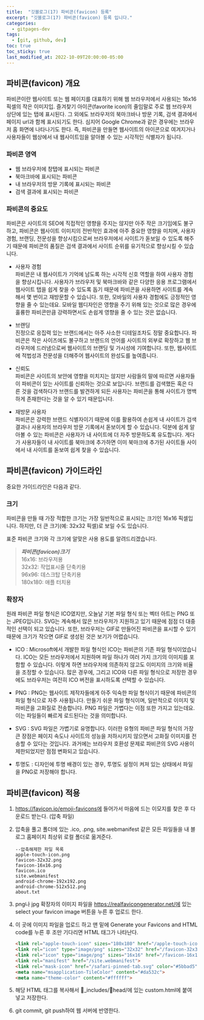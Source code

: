 ```yaml
---
title:  "깃블로그(17) 파비콘(favicon) 등록"
excerpt: "깃블로그(17) 파비콘(favicon) 등록 입니다."
categories:
  - gitpages-dev
tags:
  - [git, github, dev]
toc: true
toc_sticky: true
last_modified_at: 2022-10-09T20:00:00-05:00
---
```


## 파비콘(favicon) 개요
파비콘이란 웹사이트 또는 웹 페이지를 대표하기 위해 웹 브라우저에서 사용되는 16x16 픽셀의 작은 이미지입.
즐겨찾기 아이콘(favorite icon)의 줄임말로 주로 웹 브라우저 상단에 있는 탭에 표시된다. 
그 외에도 브라우저의 북마크바나 방문 기록, 검색 결과에서 페이지 url과 함께 표시되기도 한다.
심지어 Google Chrome과 같은 경우에는 브라우저 홈 화면에 나타나기도 한다. 즉, 파비콘을 만들면 
웹사이트의 아이콘으로 여겨지거나 사용자들이 웹상에서 내 웹사이트임을 알아볼 수 있는 시각적인 식별자가 됩니다.

### 파비콘 영역
- 웹 브라우저에 창탭에 표시되는 파비콘
- 북마크바에 표시되는 파비콘
- 내 브라우저의 방문 기록에 표시되는 파비콘
- 검색 결과에 표시되는 파비콘 

### 파비콘의 중요도
파비콘은 사이트의 SEO에 직접적인 영향을 주지는 않지만 
아주 작은 크기임에도 불구하고, 파비콘은 웹사이트 이미지의 전반적인 효과에 아주 중요한 영향을 미치며, 
사용자 경험, 브랜딩, 전문성을 향상시킴으로써 브라우저에서 사이트가 돋보일 수 있도록 해주기 때문에
파비콘의 품질은 검색 결과에서 사이트 순위를 유기적으로 향상시킬 수 있습니다. 

* 사용자 경험  
파비콘은 내 웹사이트가 기억에 남도록 하는 시각적 신호 역할을 하여 사용자 경험을 향상시킵니다. 사용자가 브라우저 및 북마크바와 같은 다양한 응용 프로그램에서 웹사이트 탭을 쉽게 찾을 수 있도록 돕기 때문에 파비콘을 사용하면 사이트를 계속해서 몇 번이고 재방문할 수 있습니다. 또한, 모바일의 사용자 경험에도 긍정적인 영향을 줄 수 있는데요. 모바일 웹디자인은 영향을 주기 위해 있는 것으로 많은 경우에 훌륭한 파비콘만큼 강력하면서도 손쉽게 영향을 줄 수 있는 것은 없습니다. 


* 브랜딩  
진정으로 응집력 있는 브랜드에서는 아주 사소한 디테일조차도 정말 중요합니다. 파비콘은 작은 사이즈에도 불구하고 브랜드의 언어를 사이트의 외부로 확장하고 웹 브라우저에 드러냄으로써 웹사이트의 브랜딩 및 가시성에 기여합니다. 또한, 웹사이트에 적법성과 전문성을 더해주어 웹사이트의 완성도를 높여줍니다.


* 신뢰도  
파비콘은 사이트의 보안에 영향을 미치지는 않지만 사람들의 말에 따르면 사용자들이 파비콘이 있는 사이트를 신뢰하는 것으로 보입니다. 브랜드를 검색했든 혹은 다른 것을 검색하다가 브랜드를 발견하게 되든 사용자는 파비콘을 통해 사이트가 명백하게 존재한다는 것을 알 수 있기 때문입니다. 


* 재방문 사용자  
파비콘은 강력한 브랜드 식별자이기 때문에 이를 활용하여 손쉽게 내 사이트가 검색 결과나 사용자의 브라우저 방문 기록에서 돋보이게 할 수 있습니다. 덕분에 쉽게 알아볼 수 있는 파비콘은 사용자가 내 사이트에 더 자주 방문하도록 유도합니다. 게다가 사용자들이 내 사이트를 북마크에 추가하면 이미 북마크에 추가된 사이트들 사이에서 내 사이트를 돋보여 쉽게 찾을 수 있습니다. 

## 파비콘(favicon) 가이드라인
중요한 가이드라인은 다음과 같다.

### 크기
파비콘을 만들 때 가장 적합한 크기는 가장 일반적으로 표시되는 크기인 16x16 픽셀입니다. 
하지만, 더 큰 크기(예: 32x32 픽셀)로 보일 수도 있습니다. 

표준 파비콘 크기와 각 크기에 알맞은 사용 용도를 알려드리겠습니다.

> ***파비콘(favicon)크기***  
> 16x16: 브라우저용  
> 32x32: 작업표시줄 단축키용  
> 96x96: 데스크탑 단축키용  
> 180x180: 애플 터치용

### 확장자
원래 파비콘 파일 형식은 ICO였지만, 오늘날 기본 파일 형식 또는 벡터 아트는 PNG 또는 JPEG입니다. 
SVG는 계속해서 많은 브라우저가 지원하고 있기 때문에 점점 더 대중적인 선택이 되고 있습니다. 
또한, 브라우저는 GIF로 만들어진 파비콘을 표시할 수 있기 때문에 크기가 작으면 GIF로 생성된 것은 보기가 어렵습니다.


- ICO
: Microsoft에서 개발한 파일 형식인 ICO는 파비콘의 기존 파일 형식이었습니다. 
ICO는 모든 브라우저에서 지원하며 파일 하나가 여러 가지 크기의 이미지를 포함할 수 있습니다. 
이렇게 하면 브라우저에 의존하지 않고도 이미지의 크기와 비율을 조정할 수 있습니다. 많은 경우에, 
그리고 ICO와 다른 파일 형식으로 저장한 경우에도 브라우저는 여전히 ICO 버전을 표시하도록 선택할 수 있습니다. 


- PNG
: PNG는 웹사이트 제작자들에게 아주 익숙한 파일 형식이기 때문에 파비콘의 파일 형식으로 자주 사용됩니다. 만들기 쉬운 파일 형식이며, 일반적으로 이미지 및 파비콘을 고화질로 전송합니다. PNG 파일은 가볍다는 이점 또한 가지고 있는데요. 이는 파일들이 빠르게 로드된다는 것을 의미합니다. 


- SVG
: SVG 파일은 가볍기로 유명합니다. 이러한 유형의 파비콘 파일 형식의 가장 큰 장점은 페이지 속도나 사이트의 성능을 저하시키지 않으면서 고화질 이미지를 전송할 수 있다는 것입니다. 과거에는 브라우저 호환성 문제로 파비콘의 SVG 사용이 제한되었지만 점점 변화되고 있습니다. 


- 투명도
: 디자인에 투명 배경이 있는 경우, 투명도 설정이 켜져 있는 상태에서 파일을 PNG로 저장해야 합니다.

## 파비콘(favicon) 적용

1. https://favicon.io/emoji-favicons에 들어가서 마음에 드는 이모지를 찾은 후 다운로드 받는다. (압축 파일)

2. 압축을 풀고 폴더에 있는 .ico, .png, site.webmanifest 같은 모든 파일들을 내 블로그 홈페이지 최상위 로컬 폴더로 옮겨준다.
    ```
    --압축해제한 파일 목록
    apple-touch-icon.png
    favicon-32x32.png
    favicon-16x16.png
    favicon.ico
    site.webmanifest
    android-chrome-192x192.png
    android-chrome-512x512.png
    about.txt
    ```
    
3. png나 jpg 확장자의 이미지 파일을 https://realfavicongenerator.net/에 있는 select your favicon image 버튼을 누른 후 업로드 한다.

4. 이 곳에 이미지 파일을 업로드 하고 맨 밑에 Generate your Favicons and HTML code를 누른 후 조만 기다리면 HTML 태그가 나타난다.
    ```html
    <link rel="apple-touch-icon" sizes="180x180" href="/apple-touch-icon.png">
    <link rel="icon" type="image/png" sizes="32x32" href="/favicon-32x32.png">
    <link rel="icon" type="image/png" sizes="16x16" href="/favicon-16x16.png">
    <link rel="manifest" href="/site.webmanifest">
    <link rel="mask-icon" href="/safari-pinned-tab.svg" color="#5bbad5">
    <meta name="msapplication-TileColor" content="#da532c">
    <meta name="theme-color" content="#ffffff">
    ```

5. 해당 HTML 태그를 복사해서 📁_includes/📁head/에 있는 custom.html에 붙여 넣고 저장한다.

6. git commit, git push하여 웹 서버에 반영한다.
